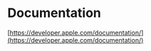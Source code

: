 # Documentation

[https://developer.apple.com/documentation/](https://developer.apple.com/documentation/)

